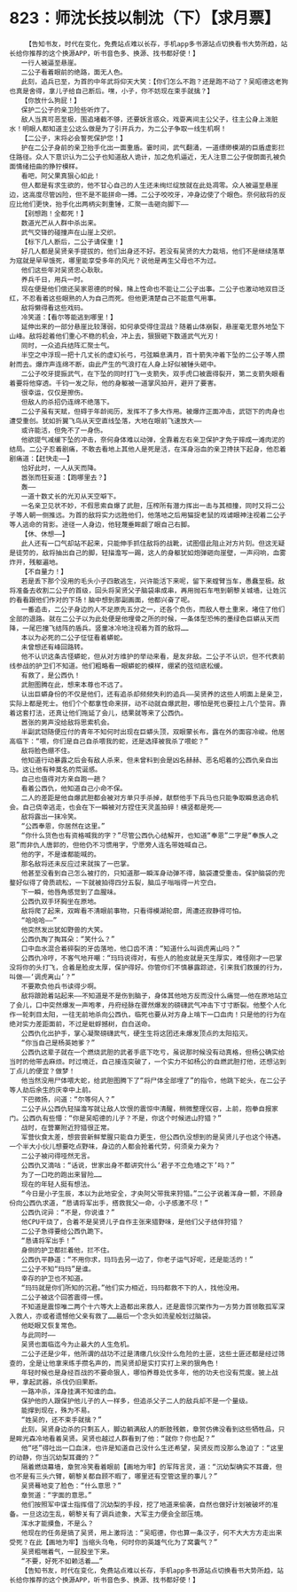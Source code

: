 # 823：师沈长技以制沈（下）【求月票】
        【告知书友，时代在变化，免费站点难以长存，手机app多书源站点切换看书大势所趋，站长给你推荐的这个换源APP，听书音色多、换源、找书都好使！】
       一行人被逼至悬崖。
       二公子看着眼前的绝路，面无人色。
       此刻，追兵已至，为首的中年武将仰天大笑：【你们怎么不跑？还是跑不动了？吴昭德这老狗也真是舍得，拿儿子给自己断后。嘿，小子，你不妨现在束手就擒？】
       【你放什么狗屁！】
       保护二公子的亲卫险些听炸了。
       敌人当真可恶至极，围追堵截不够，还要妖言惑众，戏耍离间主公父子，往主公身上泼脏水！明眼人都知道主公这么做是为了引开兵力，为二公子争取一线生机啊！
       【二公子，末将必会誓死保护您！】
       护在二公子身前的亲卫抬手化出一面重盾。霎时间，武气翻涌，一道缥缈模湖的巨盾虚影拦住路径。众人下意识认为二公子也知道敌人诡计，加之危机逼近，无人注意二公子俊朗面孔被负面情绪扭曲的狰狞模样。
       看吧，阿父果真狠心如此！
       但人都是有求生欲的，他不甘心自己的人生还未绚烂绽放就在此处凋零。众人被逼至悬崖边，这高度尽管凶险，但不是不能拼命一搏。二公子咬咬牙，冲身边使了个眼色。奈何敌将的反应比他们更快，抬手化出两柄尖刺重锤，汇聚一击砸向脚下——
       【别想跑！全都死！】
       数道光芒从人群中杀出来。
       武气交锋的碰撞声在山崖上交织。
       【标下几人断后，二公子请保重！】
       好几人都是吴贤亲手提拔的，他们出身还不好。若没有吴贤的大力栽培，他们不是继续落草为寇就是早早饿死，哪里能享受多年的风光？说他是再生父母也不为过。
       他们这些年对吴贤忠心耿耿。
       养兵千日，用兵一时。
       现在便是他们偿还吴家恩德的时候，赌上性命也不能让二公子出事。二公子也激动地双目泛红，不忍看着这些眼熟的人为自己而死。但他更清楚自己不能意气用事。
       敌将懒得看这些戏码。
       冷笑道：【看尔等能逃到哪里！】
       延伸出来的一部分悬崖比较薄弱，如何承受得住混战？随着山体崩裂，悬崖毫无意外地坠下山峰。敌将趁着他们重心不稳的机会，冲上去，狠狠砸下数道武气光刃！
       同时，一众追兵结阵汇聚士气。
       半空之中浮现一把十几丈长的虚幻长弓，弓弦瞬息满月，百十箭失冲着下坠的二公子等人攒射而去。爆炸声连绵不断，由此产生的气浪打在人身上好似被锤头砸中。
       二公子咬牙提振武气，在下坠的同时打飞一支箭失，双手虎口被震得裂开，第二支箭失眼看着要将他穿透。千钧一发之际，他的身躯被一道掌风拍开，避开了要害。
       很幸运，仅仅是擦伤。
       但敌人的杀招仍连绵不绝落下。
       二公子虽有天赋，但碍于年龄阅历，发挥不了多大作用。被爆炸正面冲击，武铠下的肉身也遭受重创。犹如折翼飞鸟从天空直线坠落，大地在眼前飞速放大——
       或许能活，但免不了一身伤。
       他欲提气减缓下坠的冲击，奈何身体难以动弹，全靠着左右亲卫保护才免于摔成一滩肉泥的结局。二公子忍着剧痛，不敢去看地上其他人是死是活，在浑身浴血的亲卫搀扶下起身，他忍着剧痛道：【赶快走——】
       恰好此时，一人从天而降。
       嚣张而狂妄道：【跑哪里去？】
       轰——
       一道十数丈长的光刃从天空噼下。
       一名亲卫见状不妙，不假思索自爆了武胆，压榨所有潜力挥出一击与其相撞，同时又将二公子等人朝一侧推远。为首的敌将实力远胜他们，他落地之后用猫捉老鼠的戏谑眼神注视着二公子等人逃命的背影。途径一人身边，他轻蔑垂眸觑了眼自己右脚。
       【休、休想——】
       此人还有一口气却站不起来，只能伸手抓住敌将的战靴，试图借此阻止对方片刻。但这无疑是徒劳的，敌将抽出自己的脚，轻描澹写一踢，这人的身躯犹如炮弹砸向崖壁，一声闷响，血雾炸开，残躯遍地。
       【不自量力！】
       若是丢下那个没用的毛头小子四散逃生，兴许能活下来呢，留下来螳臂当车，愚蠢至极。敌将准备去收割二公子的首级，回头将吴贤父子脑袋串成串，再用抛石车甩到朝黎关城墙，让姓沉的看看跟他们作对的下场！脑中想到那副画面，他都兴奋了呢。
       一番追击，二公子身边的人不足原先五分之一，还各个负伤，而敌人卷土重来，堵住了他们全部的退路。就在二公子以为此处便是他埋骨之所的时候，一条体型恐怖的墨绿色巨蟒从天而降，一尾巴撞飞结阵的盾兵。竖童冰冷地注视着为首的敌将……
       本以为必死的二公子怔怔看着蟒蛇。
       未曾想还有峰回路转。
       他不认识这条古怪蟒蛇，但从对方维护的举动来看，是友非敌。二公子不认识，但不代表前线参战的护卫们不知道。他们粗略看一眼蟒蛇的模样，绷紧的弦彻底松缓。
       有救了，是公西仇！
       武胆图腾在此，想来本尊也不远了。
       认出巨蟒身份的不仅是他们，还有追杀却频频失利的追兵——吴贤养的这些人明面上是亲卫，实际上都是死士。他们个个都拿性命来拼，动不动就自爆武胆，哪怕是死也要拉上几个垫背。靠着这套打法，还真让他们拖延了会儿，结果就等来了公西仇。
       嚣张的男声没给敌将思索机会。
       半副武铠随便应付的青年不知何时出现在巨蟒头顶，双眼蒙长布，露在外的面容冷峻。他居高临下：“喂，你们是自己自杀喂我的蛇，还是选择被我杀了喂蛇？”
       敌将脸色绷不住。
       他知道行动暴露之后会有敌人杀来，但未曾料到会是凶名赫赫、恶名昭着的公西仇亲自出马。这让他有种莫名的荒诞感。
       自己也值得对方亲自跑一趟？
       看着公西仇，他知道自己小命不保。
       二人的差距是他自爆武胆都会被对方单只手杀掉，献祭他手下兵马也只能争取瞬息逃命机会。自己侥幸逃走，也会在下一瞬被对方捏住天灵盖拍碎！横竖都是死——
       敌将露出一抹冷笑。
       “公西奉恩，你居然在这里。”
       “你什么货色也有资格喊我的字？”尽管公西仇心结解开，也知道“奉恩”二字是“奉族人之恩”而非仇人唐郭的，但他仍不习惯用字，宁愿旁人连名带姓喊自己。
       他的字，不是谁都能喊的。
       那名敌将还未反应过来就挨了一巴掌。
       他甚至没看到自己怎么被打的，只知道那一瞬浑身动弹不得，脑袋遭受重击。保护脑袋的兜鍪好似得了骨质疏松，一下就被拍得四分五裂，脑瓜子嗡嗡得一片空白。
       下一瞬，他唇角感觉到了血腥味。
       公西仇双手环胸坐在原地。
       敌将爬了起来，双眸看不清眼前事物，只看得模湖轮廓，周遭还寂静得可怕。
       “哈哈哈——”
       他突然发出犹如野兽的大笑。
       公西仇掏了掏耳朵：“笑什么？”
       口中血水混合着碎裂的牙齿落地，他口齿不清：“知道什么叫调虎离山吗？”
       公西仇冷哼，不客气地开嘲：“玛玛说得对，有些人的脸皮就是天生厚实，难怪刚才一巴掌没将你的头打飞，合着是脸皮太厚，保护得好。你管你们不慎暴露踪迹，引来我们救援的行为，叫做——‘调虎离山’？”
       不要欺负他兵书读得少啊。
       敌将踉跄着站起来——不知道是不是伤到脑子，身体其他地方反而没什么痛觉——他在原地站立了会儿，口中突然爆发一声咆孝，丹府经脉在骤然爆发的磅礴武气冲击下寸寸断裂。他整个人化作一轮刺目太阳，一往无前地杀向公西仇，临死也要从对方身上啃下一口血肉！只是他的行为在绝对实力差距面前，不过是蚍蜉撼树，白白送命。
       公西仇化出护手，掌心凝聚磅礴武气，硬生生将这团还未爆发顶点的太阳掐灭。
       “你当自己是杨英她爹？”
       公西仇这辈子就在一个燃烧武胆的武者手底下吃亏，虽说那时候没有动真格，但杨公确实给当时的他带去麻烦。时过境迁，自己接连突破了，一个实力不如杨公的自燃武胆打他，还想沾到丁点儿的便宜？做梦！
       他当然没用尸体喂大蛇，给武胆图腾下了“将尸体全部埋了”的指令，他跳下蛇头，在二公子等人劫后余生的庆幸中上前。
       下巴微扬，问道：“尔等何人？”
       二公子从公西仇轻描澹写就让敌人饮恨的震惊中清醒，稍微整理仪容，上前，抱拳自报家门。公西仇有些懵：“你是吴昭德的儿子？不是，你这个时候进山狩猎？”
       战时，在营寨附近狩猎很正常。
       军营伙食太差，想尝尝新鲜荤腥只能自力更生，但公西仇没想到的是吴贤儿子也这个待遇。一个半大小伙儿想要吃点野味，身边的人都会抢着代劳，何须亲力亲为？
       二公子被问得哑然无言。
       公西仇又滴咕：“话说，世家出身不都讲究什么‘君子不立危墙之下’吗？”
       为了一口吃的跑出来冒险……
       现在的年轻人挺有想法。
       “今日是小子生辰，本以为此地安全，才央阿父带我来狩猎。”二公子说着浑身一颤，不顾身份向公西仇求道，“恳请将军出手，搭救我父一命，小子感激不尽！”
       公西仇诧异：“不是，你说谁？”
       他CPU干烧了，合着不是吴贤儿子自作主张来猎野味，是他们父子结伴狩猎？
       二公子急得要给公西仇跪下。
       “恳请将军出手！”
       身侧的护卫都拦着他，拦不住。
       公西仇平静道：“不用你求，玛玛去另一边了，你老子运气好呢，还是能活的！”
       二公子不知“玛玛”是谁。
       幸存的护卫也不知道。
       “玛玛就是你们所知的沉君。”他们实力相近，玛玛都救不下的人，找他没用。
       二公子被这个回答震得一愣。
       不知道是震惊唯二两个十六等大上造都出来救人，还是震惊沉棠作为一方势力首领敢孤军深入救人，亦或者遗憾他父亲有救了……最后一个念头如流星般划过脑袋。
       他眨眼又恢复常色。
       与此同时——
       吴贤也面临迄今为止最大的人生危机。
       二公子还是少年，他所谓的战功不过是清缴几伙没什么危险的土匪，这些土匪还都是经过筛查的，全是让他拿来练手攒名声的，而吴贤却是实打实打上来的狠角色！
       年轻时候也是身经百战的不要命狠人，哪怕养尊处优多年，他的功夫也没有荒废。披上战甲，拿起武器，杀伐仍旧果断。
       一路冲杀，浑身挂满不知谁的血。
       保护他的人跟保护他儿子的人一样多，但追杀父子二人的敌兵却不是一个量级。
       能撑到现在，殊为不易。
       “姓吴的，还不束手就擒？”
       此刻，吴贤身边杀的只剩五人，脚边躺满敌人的断肢残骸，章贺仿佛没看到这些牺牲品，只是眸光森冷地看着吴贤。吴贤也越过人群看到了他：“就你？你也配？”
       他“呸”得吐出一口血沫，也许是知道自己没什么生还希望，吴贤反而没那么急迫了：“这里的动静，你当沉幼梨耳聋的？”
       隔着燃烧幕墙，章贺冷笑看着眼前【画地为牢】的军阵言灵，道：“沉幼梨确实不耳聋，但也不是有三头六臂，朝黎关都自顾不暇了，哪里还有空管这里的事儿？”
       吴贤蓦地变了脸色：“什么意思？”
       章贺道：“字面的意思。”
       他们按照军中谋士指挥借了沉幼梨的手段，挖了地道来偷袭，自然也做好计划被破坏的准备。一旦这边生乱，朝黎关有了调兵迹象，大军主力便会全部压境。
       浑水才能摸鱼，不是么？
       他现在的任务是搞了吴贤，用上激将法：“吴昭德，你也算一条汉子，何不大大方方走出来受死？在此【画地为牢】当缩头乌龟，何时你的英雄气化为了窝囊气？”
       吴贤粗喘着气，一屁股坐下来。
       “不要，好死不如赖活着……”
       【告知书友，时代在变化，免费站点难以长存，手机app多书源站点切换看书大势所趋，站长给你推荐的这个换源APP，听书音色多、换源、找书都好使！】